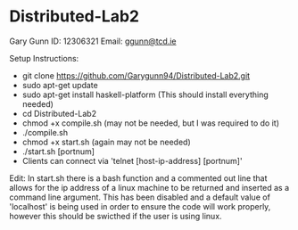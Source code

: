 # Distributed-Lab2

Gary Gunn
ID: 12306321
Email: ggunn@tcd.ie

Setup Instructions:

- git clone https://github.com/Garygunn94/Distributed-Lab2.git
- sudo apt-get update
- sudo apt-get install haskell-platform (This should install everything needed)
- cd Distributed-Lab2
- chmod +x compile.sh (may not be needed, but I was required to do it)
- ./compile.sh
- chmod +x start.sh (again may not be needed)
- ./start.sh [portnum]
- Clients can connect via 'telnet [host-ip-address] [portnum]'

Edit: In start.sh there is a bash function and a commented out line that allows for the ip address of a linux machine to be returned and inserted as a command line argument. This has been disabled and a default value of 'localhost' is being used in order to ensure the code will work properly, however this should be swicthed if the user is using linux.

